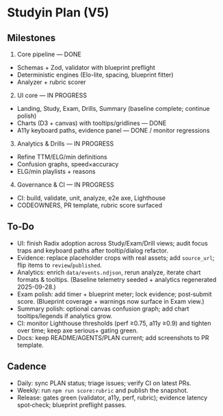 # Studyin Plan (V5)

## Milestones

1) Core pipeline — DONE
- Schemas + Zod, validator with blueprint preflight
- Deterministic engines (Elo-lite, spacing, blueprint fitter)
- Analyzer + rubric scorer

2) UI core — IN PROGRESS
- Landing, Study, Exam, Drills, Summary (baseline complete; continue polish)
- Charts (D3 + canvas) with tooltips/gridlines — DONE
- A11y keyboard paths, evidence panel — DONE / monitor regressions

3) Analytics & Drills — IN PROGRESS
- Refine TTM/ELG/min definitions
- Confusion graphs, speed×accuracy
- ELG/min playlists + reasons

4) Governance & CI — IN PROGRESS
- CI: build, validate, unit, analyze, e2e axe, Lighthouse
- CODEOWNERS, PR template, rubric score surfaced

## To‑Do

- UI: finish Radix adoption across Study/Exam/Drill views; audit focus traps and keyboard paths after tooltip/dialog refactor.
- Evidence: replace placeholder crops with real assets; add `source_url`; flip items to `review`/`published`.
- Analytics: enrich `data/events.ndjson`, rerun analyze, iterate chart formats & tooltips. (Baseline telemetry seeded + analytics regenerated 2025-09-28.)
- Exam polish: add timer + blueprint meter; lock evidence; post‑submit score. (Blueprint coverage + warnings now surface in Exam view.)
- Summary polish: optional canvas confusion graph; add chart tooltips/legends if analytics grow.
- CI: monitor Lighthouse thresholds (perf ≥0.75, a11y ≥0.9) and tighten over time; keep axe serious+ gating green.
- Docs: keep README/AGENTS/PLAN current; add screenshots to PR template.

## Cadence
- Daily: sync PLAN status; triage issues; verify CI on latest PRs.
- Weekly: run `npm run score:rubric` and publish the snapshot.
- Release: gates green (validator, a11y, perf, rubric); evidence latency spot‑check; blueprint preflight passes.

